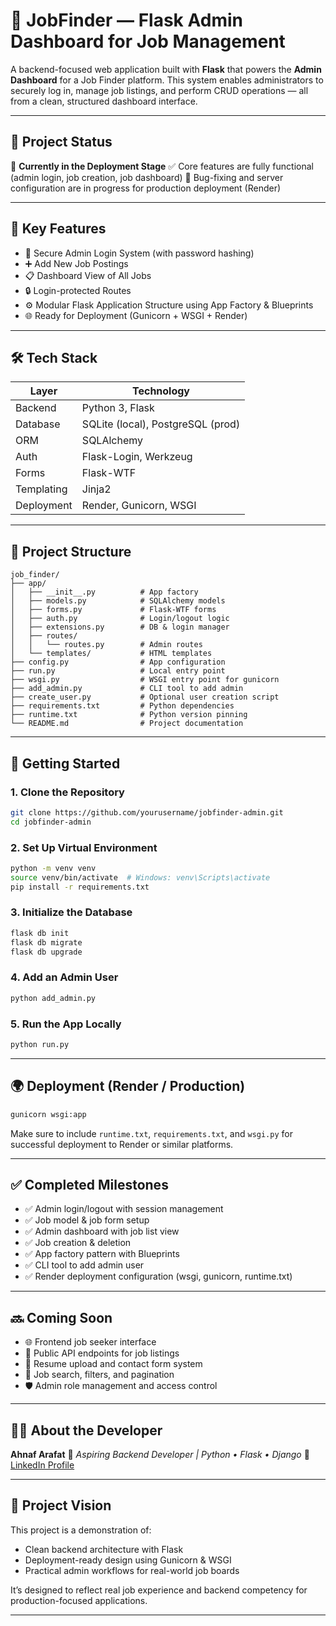 # 🧠 JobFinder — Flask Admin Dashboard for Job Management

A backend-focused web application built with **Flask** that powers the **Admin Dashboard** for a Job Finder platform. This system enables administrators to securely log in, manage job listings, and perform CRUD operations — all from a clean, structured dashboard interface.

---

## 📍 Project Status

🚧 **Currently in the Deployment Stage**
✅ Core features are fully functional (admin login, job creation, job dashboard)
🐞 Bug-fixing and server configuration are in progress for production deployment (Render)

---

## 🎯 Key Features

* 🔐 Secure Admin Login System (with password hashing)
* ➕ Add New Job Postings
* 📋 Dashboard View of All Jobs
* 🔒 Login-protected Routes
* ⚙️ Modular Flask Application Structure using App Factory & Blueprints
* 🌐 Ready for Deployment (Gunicorn + WSGI + Render)

---

## 🛠 Tech Stack

| Layer      | Technology                        |
| ---------- | --------------------------------- |
| Backend    | Python 3, Flask                   |
| Database   | SQLite (local), PostgreSQL (prod) |
| ORM        | SQLAlchemy                        |
| Auth       | Flask-Login, Werkzeug             |
| Forms      | Flask-WTF                         |
| Templating | Jinja2                            |
| Deployment | Render, Gunicorn, WSGI            |

---

## 📂 Project Structure

```
job_finder/
├── app/
│   ├── __init__.py          # App factory
│   ├── models.py            # SQLAlchemy models
│   ├── forms.py             # Flask-WTF forms
│   ├── auth.py              # Login/logout logic
│   ├── extensions.py        # DB & login manager
│   ├── routes/
│   │   └── routes.py        # Admin routes
│   └── templates/           # HTML templates
├── config.py                # App configuration
├── run.py                   # Local entry point
├── wsgi.py                  # WSGI entry point for gunicorn
├── add_admin.py             # CLI tool to add admin
├── create_user.py           # Optional user creation script
├── requirements.txt         # Python dependencies
├── runtime.txt              # Python version pinning
└── README.md                # Project documentation
```

---

## 🚀 Getting Started

### 1. Clone the Repository

```bash
git clone https://github.com/yourusername/jobfinder-admin.git
cd jobfinder-admin
```

### 2. Set Up Virtual Environment

```bash
python -m venv venv
source venv/bin/activate  # Windows: venv\Scripts\activate
pip install -r requirements.txt
```

### 3. Initialize the Database

```bash
flask db init
flask db migrate
flask db upgrade
```

### 4. Add an Admin User

```bash
python add_admin.py
```

### 5. Run the App Locally

```bash
python run.py
```

---

## 🌍 Deployment (Render / Production)

```bash
gunicorn wsgi:app
```

Make sure to include `runtime.txt`, `requirements.txt`, and `wsgi.py` for successful deployment to Render or similar platforms.

---

## ✅ Completed Milestones

* ✅ Admin login/logout with session management
* ✅ Job model & job form setup
* ✅ Admin dashboard with job list view
* ✅ Job creation & deletion
* ✅ App factory pattern with Blueprints
* ✅ CLI tool to add admin user
* ✅ Render deployment configuration (wsgi, gunicorn, runtime.txt)

---

## 🔜 Coming Soon

* 🌐 Frontend job seeker interface
* 🔎 Public API endpoints for job listings
* 📁 Resume upload and contact form system
* 🧭 Job search, filters, and pagination
* 🛡️ Admin role management and access control

---

## 👨‍💻 About the Developer

**Ahnaf Arafat**
💼 *Aspiring Backend Developer | Python • Flask • Django*
🔗 [LinkedIn Profile](https://www.linkedin.com/in/ahnaf-arafat-30189a357/)

---

## 🧠 Project Vision

This project is a demonstration of:

* Clean backend architecture with Flask
* Deployment-ready design using Gunicorn & WSGI
* Practical admin workflows for real-world job boards

It’s designed to reflect real job experience and backend competency for production-focused applications.

---
